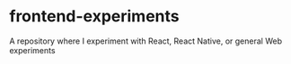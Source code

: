# frontend-experiments
A repository where I experiment with React, React Native, or general Web experiments
